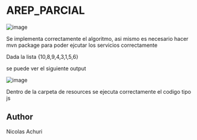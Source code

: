 # AREP_PARCIAL

![image](https://github.com/user-attachments/assets/6fbf8faf-e944-4e9b-9fdc-ccb8497e4250)

Se implementa correctamente el algoritmo, asi mismo es necesario hacer mvn package para poder ejcutar los servicios correctamente 

Dada la lista {10,8,9,4,3,1,5,6}


se puede ver el siguiente output

![image](https://github.com/user-attachments/assets/16a4b5dc-1bdb-4c7e-9e29-abc91a617c79)


Dentro de la carpeta de resources se ejecuta correctamente el codigo tipo js


## Author

Nicolas Achuri

